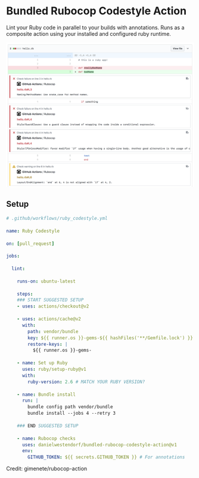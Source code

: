 # Bundled Rubocop Codestyle Action

Lint your Ruby code in parallel to your builds with annotations. Runs as a composite action using your installed and configured ruby runtime.

![](screenshots/annotations.png)


## Setup
```yml
# .github/workflows/ruby_codestyle.yml

name: Ruby Codestyle

on: [pull_request]

jobs:

  lint:

    runs-on: ubuntu-latest

    steps:
    ### START SUGGESTED SETUP
    - uses: actions/checkout@v2

    - uses: actions/cache@v2
      with:
        path: vendor/bundle
        key: ${{ runner.os }}-gems-${{ hashFiles('**/Gemfile.lock') }}
        restore-keys: |
          ${{ runner.os }}-gems-

    - name: Set up Ruby
      uses: ruby/setup-ruby@v1
      with:
        ruby-version: 2.6 # MATCH YOUR RUBY VERSION?

    - name: Bundle install
      run: |
        bundle config path vendor/bundle
        bundle install --jobs 4 --retry 3

    ### END SUGGESTED SETUP

    - name: Rubocop checks
      uses: danielwestendorf/bundled-rubocop-codestyle-action@v1
      env:
        GITHUB_TOKEN: ${{ secrets.GITHUB_TOKEN }} # For annotations

```

Credit: gimenete/rubocop-action
